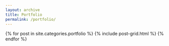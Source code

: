 ```yaml
---
layout: archive
title: Portfolio
permalink: /portfolio/
---
```


<div class="tiles">
{% for post in site.categories.portfolio %}
  {% include post-grid.html %}
{% endfor %}
</div><!-- /.tiles -->
